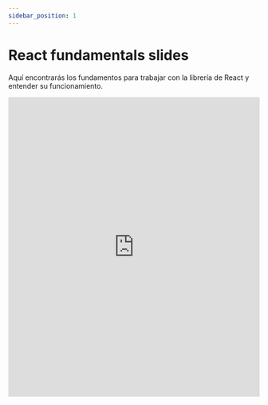 ```yaml
---
sidebar_position: 1
---
```


# React fundamentals slides

Aquí encontrarás los fundamentos para trabajar con la librería de React y entender su funcionamiento.

<iframe 
    src="https://www.canva.com/design/DAGyaQjQRqY/aIr4jFUyBbf-YoehbiMMaA/view?embed"
    width="100%"
    height="600px"
    allowfullscreen="true"
    frameborder="0"
></iframe>

